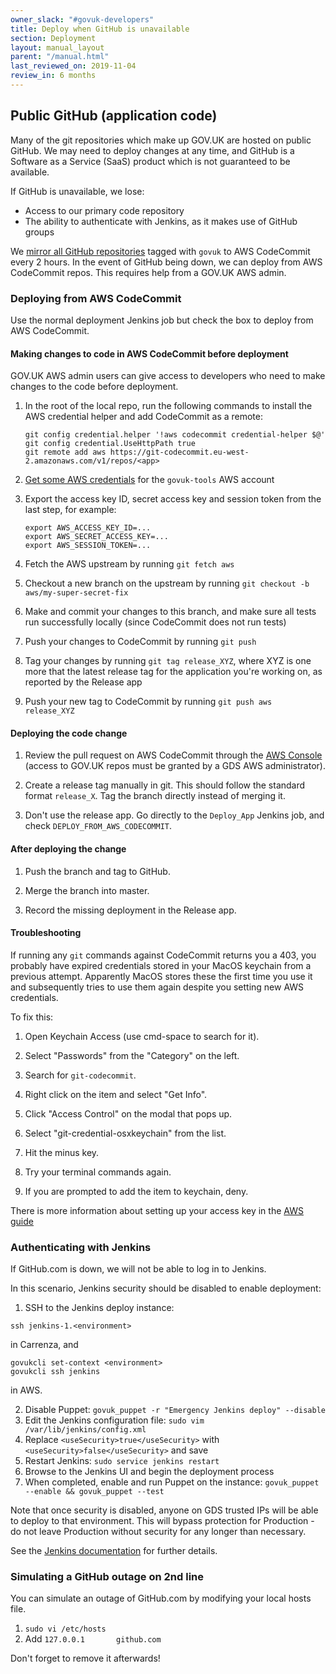 ```yaml
---
owner_slack: "#govuk-developers"
title: Deploy when GitHub is unavailable
section: Deployment
layout: manual_layout
parent: "/manual.html"
last_reviewed_on: 2019-11-04
review_in: 6 months
---
```


## Public GitHub (application code)

Many of the git repositories which make up GOV.UK are hosted on public GitHub. We may need to deploy changes at any time, and GitHub is a Software as a Service (SaaS) product which is not guaranteed to be available.

If GitHub is unavailable, we lose:

* Access to our primary code repository
* The ability to authenticate with Jenkins, as it makes use of GitHub groups

We [mirror all GitHub repositories](repository-mirroring.html) tagged with `govuk` to AWS CodeCommit every 2 hours. In the event of GitHub being down, we can deploy from AWS CodeCommit repos. This requires help from a GOV.UK AWS admin.

### Deploying from AWS CodeCommit

Use the normal deployment Jenkins job but check the box to deploy from AWS CodeCommit.

#### Making changes to code in AWS CodeCommit before deployment

GOV.UK AWS admin users can give access to developers who need to make changes to the code before deployment.

1. In the root of the local repo, run the following commands to install the AWS
   credential helper and add CodeCommit as a remote:

   ```
   git config credential.helper '!aws codecommit credential-helper $@'
   git config credential.UseHttpPath true
   git remote add aws https://git-codecommit.eu-west-2.amazonaws.com/v1/repos/<app>
   ```

1. [Get some AWS credentials](/manual/deploying-terraform.html#2-get-your-credentials)
   for the `govuk-tools` AWS account

1. Export the access key ID, secret access key and session token from the last step,
   for example:

   ```
   export AWS_ACCESS_KEY_ID=...
   export AWS_SECRET_ACCESS_KEY=...
   export AWS_SESSION_TOKEN=...
   ```

1. Fetch the AWS upstream by running `git fetch aws`

1. Checkout a new branch on the upstream by running `git checkout -b aws/my-super-secret-fix`

1. Make and commit your changes to this branch, and make sure all tests run successfully
   locally (since CodeCommit does not run tests)

1. Push your changes to CodeCommit by running `git push`

1. Tag your changes by running `git tag release_XYZ`, where XYZ is one more that the latest
   release tag for the application you're working on, as reported by the Release app

1. Push your new tag to CodeCommit by running `git push aws release_XYZ`

#### Deploying the code change

1. Review the pull request on AWS CodeCommit through the [AWS Console](https://eu-west-1.console.aws.amazon.com/codesuite/codecommit/repositories?region=eu-west-1#) (access to GOV.UK repos must be granted by a GDS AWS administrator).

1. Create a release tag manually in git. This should follow the standard format
   `release_X`. Tag the branch directly instead of merging it.

1. Don't use the release app. Go directly to the `Deploy_App` Jenkins job, and
   check `DEPLOY_FROM_AWS_CODECOMMIT`.

#### After deploying the change

1. Push the branch and tag to GitHub.

1. Merge the branch into master.

1. Record the missing deployment in the Release app.

#### Troubleshooting

If running any `git` commands against CodeCommit returns you a 403, you probably
have expired credentials stored in your MacOS keychain from a previous attempt.
Apparently MacOS stores these the first time you use it and subsequently tries
to use them again despite you setting new AWS credentials.

To fix this:

1. Open Keychain Access (use cmd-space to search for it).

1. Select "Passwords" from the "Category" on the left.

1. Search for `git-codecommit`.

1. Right click on the item and select "Get Info".

1. Click "Access Control" on the modal that pops up.

1. Select "git-credential-osxkeychain" from the list.

1. Hit the minus key.

1. Try your terminal commands again.

1. If you are prompted to add the item to keychain, deny.

There is more information about setting up your access key in the [AWS guide](https://docs.aws.amazon.com/codecommit/latest/userguide/setting-up-https-unixes.html)

### Authenticating with Jenkins

If GitHub.com is down, we will not be able to log in to Jenkins.

In this scenario, Jenkins security should be disabled to enable deployment:

1. SSH to the Jenkins deploy instance:

```console
ssh jenkins-1.<environment>
```

in Carrenza, and

```console
govukcli set-context <environment>
govukcli ssh jenkins
```

in AWS.

2. Disable Puppet: `govuk_puppet -r "Emergency Jenkins deploy" --disable`
3. Edit the Jenkins configuration file: `sudo vim /var/lib/jenkins/config.xml`
4. Replace `<useSecurity>true</useSecurity>` with `<useSecurity>false</useSecurity>` and save
5. Restart Jenkins: `sudo service jenkins restart`
6. Browse to the Jenkins UI and begin the deployment process
7. When completed, enable and run Puppet on the instance: `govuk_puppet --enable && govuk_puppet --test`

Note that once security is disabled, anyone on GDS trusted IPs will be able to deploy to that environment. This will bypass protection for Production - do not leave Production without security for any longer than necessary.

See the [Jenkins documentation](https://jenkins.io/doc/book/system-administration/security/#disabling-security) for further details.

### Simulating a GitHub outage on 2nd line

You can simulate an outage of GitHub.com by modifying your local hosts file.

1. `sudo vi /etc/hosts`
2. Add `127.0.0.1       github.com`

Don't forget to remove it afterwards!
